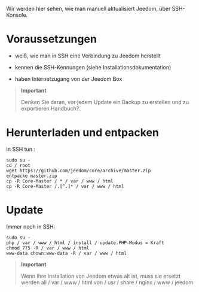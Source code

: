 Wir werden hier sehen, wie man manuell aktualisiert
Jeedom, über SSH-Konsole.

Voraussetzungen 
=========

-   weiß, wie man in SSH eine Verbindung zu Jeedom herstellt

-   kennen die SSH-Kennungen (siehe Installationsdokumentation)

-   haben Internetzugang von der Jeedom Box

> **Important**
>
> Denken Sie daran, vor jedem Update ein Backup zu erstellen und zu exportieren
> Handbuch?.

Herunterladen und entpacken 
===============================

In SSH tun :

    sudo su -
    cd / root
    wget https://github.com/jeedom/core/archive/master.zip
    entpacke master.zip
    cp -R Core-Master / * / var / www / html
    cp -R Core-Master /.[^.]* / var / www / html

Update 
===========

Immer noch in SSH:

    sudo su -
    php / var / www / html / install / update.PHP-Modus = Kraft
    chmod 775 -R / var / www / html
    www-data chown:www-data -R / var / www / html

> **Important**
>
> Wenn Ihre Installation von Jeedom etwas alt ist, muss sie ersetzt werden
> all / var / www / html von / usr / share / nginx / www / jeedom
